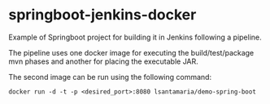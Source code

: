 # springboot-jenkins-docker

Example of Springboot project for building it in Jenkins following a pipeline. 

The pipeline uses one docker image for executing the build/test/package mvn phases and another for placing the executable JAR. 

The second image can be run using the following command:

```
docker run -d -t -p <desired_port>:8080 lsantamaria/demo-spring-boot
```
